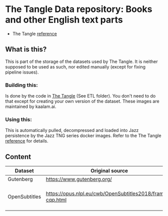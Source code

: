 # The Tangle Data repository: Books and other English text parts

 * The Tangle [reference](https://kaalam.github.io/jazz_reference/reference_docker_tangle_server.html)


## What is this?

This is part of the storage of the datasets used by The Tangle. It is neither supposed to be used as such, nor edited manually (except
for fixing pipeline issues).


### Building this:

Is done by the code in [The Tangle](https://github.com/kaalam/thetangle) (See ETL folder). You don't need to do that except for creating
your own version of the dataset. These images are maintained by kaalam.ai.


### Using this:

This is automatically pulled, decompressed and loaded into Jazz persistence by the Jazz TNG series docker images. Refer to the
The Tangle [reference](https://kaalam.github.io/jazz_reference/reference_docker_tangle_server.html) for details.

## Content

| Dataset       | Original source                                            | License                                                                            |
| ------------- | ---------------------------------------------------------- | ---------------------------------------------------------------------------------- |
| Gutenberg     | https://www.gutenberg.org/                                 | [The Project Gutenberg License](https://www.gutenberg.org/policy/license.html)     |
| OpenSubtitles | https://opus.nlpl.eu/cwb/OpenSubtitles2018/frames-cqp.html | [Link http://www.opensubtitles.org/](https://opus.nlpl.eu/OpenSubtitles-v2018.php) |
